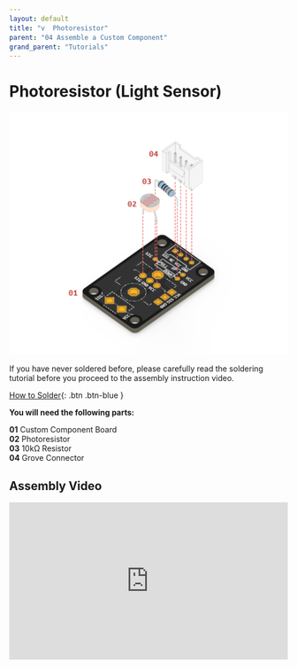 ```yaml
---
layout: default
title: "v  Photoresistor"
parent: "04 Assemble a Custom Component"
grand_parent: "Tutorials"
---
```


# Photoresistor (Light Sensor)

![Custom Photoresistor](assets/tutorial4/exploded/photores.png)

If you have never soldered before, please carefully read the soldering tutorial before you proceed to the assembly instruction video.

[How to Solder](soldering){: .btn .btn-blue } 



**You will need the following parts:**

**01** Custom Component Board<br>
**02** Photoresistor<br>
**03** 10kΩ Resistor<br>
**04** Grove Connector<br>

## Assembly Video

<div style="padding:56.25% 0 0 0;position:relative;"><iframe src="https://player.vimeo.com/video/699459099?h=b8be21a3a2&amp;badge=0&amp;autopause=0&amp;player_id=0&amp;app_id=58479" frameborder="0" allow="autoplay; fullscreen; picture-in-picture" allowfullscreen style="position:absolute;top:0;left:0;width:100%;height:100%;" title="Photoresistor"></iframe></div><script src="https://player.vimeo.com/api/player.js"></script>

